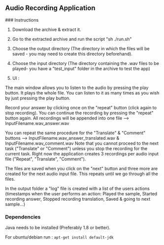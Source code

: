 ## Audio Recording Application

### Instructions

1. Download the archive & extract it.

2. Go to the extracted archive and run the script "sh ./run.sh"

3. Choose the output directory (The directory in which the files will be saved - you may need to create this directory beforehand).

4. Choose the input directory (The directory containing the .wav files to be played- you have a "test_input" folder in the archive to test the app)

5. UI : 

The main window allows you to listen to the audio by pressing the play button. It plays the whole file. You can listen to it as many times as you wish by just pressing the play button.

Record your answer by clicking once on the "repeat" button (click again to stop recording). You can continue the recording by pressing the "repeat" button again. All recordings will be appended into one file --> InputFilename.wav_answer.wav

You can repeat the same procedure for the "Translate" & "Comment" buttons --> InputFilename.wav_answer_translated.wav & InputFilename.wav_comment.wav
Note that you cannot proceed to the next task ("Translate" or "Comment") unless you stop the recording for the current task.
Right now the application creates 3 recordings per audio input file ("Repeat", "Translate", "Comment").

The files are saved when you click on the "next" button and three more are created for the next audio input file. This repeats until we go through all the files.

In the output folder a "log" file is created with a list of the users actions (timestamps when the user performs an action: Played the sample, Started recording answer, Stopped recording translation, Saved & going to next sample...)


### Dependencies

Java needs to be installed (Preferably 1.8 or better).

For ubuntu/debian run : `apt-get install default-jdk`

